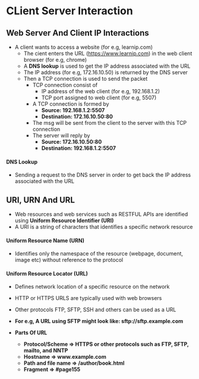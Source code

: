 # CLient Server Interaction

## Web Server And Client IP Interactions

- A client wants to access a website (for e.g, learnip.com)
    - The cient enters the URL (https://www.learnip.com) in the web client browser (for e.g, chrome)
    - A **DNS lookup** is used to get the IP address associated with the URL
    - The IP address (for e.g, 172.16.10.50) is returned by the DNS server
    - Then a TCP connection is used to send the packet
        - TCP connection consist of
            - IP address of the web client (for e.g, 192.168.1.2)
            - TCP port assigned to web client (for e.g, 5507)
        - A TCP connection is formed by
            - **Source: 192.168.1.2:5507**
            - **Destination: 172.16.10.50:80**
        - The msg will be sent from the client to the server with this TCP connection
        - The server will reply by 
            - **Source: 172.16.10.50:80**
            - **Destination: 192.168.1.2:5507**


#### DNS Lookup 

- Sending a request to the DNS server in order to get back the IP address associated with the URL 

## URI, URN And URL

- Web resources and web services such as RESTFUL APIs are identified using **Uniform Resource Identifier (URI)**
- A URI is a string of characters that identifies a specific network resource

#### Uniform Resource Name (URN)

- Identifies only the namespace of the resource (webpage, document, image etc) without reference to the protocol

#### Uniform Resource Locator (URL)

- Defines network location of a specific resource on the network
- HTTP or HTTPS URLS are typically used with web browsers
- Other protocols FTP, SFTP, SSH and others can be used as a URL
- **For e.g,  A URL using SFTP might look like: sftp://sftp.example.com**

- **Parts Of URL**

    - **Protocol/Scheme =>  HTTPS or other protocols such as FTP, SFTP, mailto, and NNTP**
    - **Hostname => w​ww.example.com**
    - **Path and file name => /author/book.html**
    - **Fragment => #page155**


